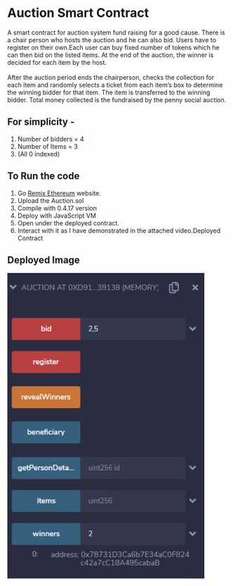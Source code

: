 # Auction Smart Contract
A smart contract for auction system fund raising for a good cause. There is a chair person who hosts the auction and he can also bid. Users have to register on their own.Each user can buy fixed number of tokens which he can then bid on the listed items. At the end of the auction, the winner is decided for each item by the host.\
\
After the auction period ends the chairperson, checks the collection for each item and randomly selects a ticket from each item’s box to determine the winning bidder for that
item. The item is transferred to the winning bidder. Total money collected is the fundraised by the penny social auction.

## For simplicity -
1. Number of bidders = 4
2. Number of Items = 3
3. (All 0 indexed)

## To Run the code
1. Go [Remix Ethereum](http://remix.ethereum.org/#optimize=false&runs=200&evmVersion=null&version=soljson-v0.7.4+commit.3f05b770.js) website.
2. Upload the Auction.sol
3. Compile with 0.4.17 version
4. Deploy with JavaScript VM
5. Open under the deployed contract.
6. Interact with it as I have demonstrated in the attached video.Deployed Contract

## Deployed Image
![Deployed Contract](Image/contract.jpg)
